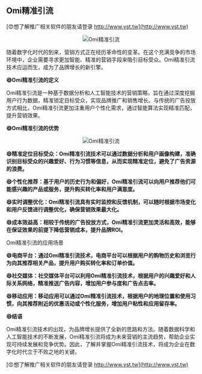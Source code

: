 ## **Omi精准引流**

[😍想了解推广相关软件的朋友请登录 http://www.vst.tw](http://www.vst.tw)

 <center><img src="https://vst.tw/MP4/tuiguang/png/1.png" alt="Omi精准引流"></center>

随着数字化时代的到来，营销方式正在经历革命性的变革。在这个充满竞争的市场环境中，企业需要寻求更加智能、精准的营销手段来吸引目标受众。Omi精准引流技术应运而生，成为了品牌增长的新引擎。

**😄Omi精准引流的定义**

Omi精准引流是一种基于数据分析和人工智能技术的营销策略，旨在通过深度挖掘用户行为数据，精准锁定目标受众，实现品牌推广和销售增长。与传统的广告投放方式相比，Omi精准引流更加注重用户个性化需求，通过智能算法实现精准匹配，提升营销效果。

**😄Omi精准引流的优势**

 <center><img src="https://vst.tw/MP4/tuiguang/png/6.png" alt="Omi精准引流"></center>

**😄精准定位目标受众：Omi精准引流技术可以通过数据分析和用户画像构建，准确识别目标受众的兴趣爱好、行为习惯等信息，从而实现精准定位，避免了广告资源的浪费。**

**😄个性化推荐：基于用户的历史行为和偏好，Omi精准引流可以向用户推荐他们可能感兴趣的产品或服务，提升购买转化率和用户满意度。**

**😄实时调整优化：Omi精准引流具有实时监控和反馈机制，可以随时根据市场变化和用户反馈进行调整优化，确保营销效果最大化。**

**😄成本效益高：相较于传统的广告投放方式，Omi精准引流更加灵活和高效，能够在保证效果的前提下降低营销成本，提升品牌ROI。**

Omi精准引流的应用场景

**😄电商平台：通过Omi精准引流技术，电商平台可以根据用户的购物历史和浏览行为向其推荐相关产品，提升用户购买转化率和订单价值。**

**😄社交媒体：社交媒体平台可以利用Omi精准引流技术，根据用户的兴趣爱好和人际关系网络，精准推送广告内容，增加用户参与度和广告点击率。**

**😄移动应用：移动应用可以通过Omi精准引流技术，根据用户的地理位置和使用习惯，向其推荐附近的优惠活动或个性化服务，增加用户粘性和应用留存率。**

**😄结语**

Omi精准引流技术的出现，为品牌增长提供了全新的思路和方法。随着数据科学和人工智能技术的不断发展，Omi精准引流将成为未来营销的主流趋势，帮助企业实现可持续发展和竞争优势。因此，了解并掌握Omi精准引流技术，将成为企业在数字化时代立于不败之地的关键。

[😍想了解推广相关软件的朋友请登录 http://www.vst.tw](http://www.vst.tw)



